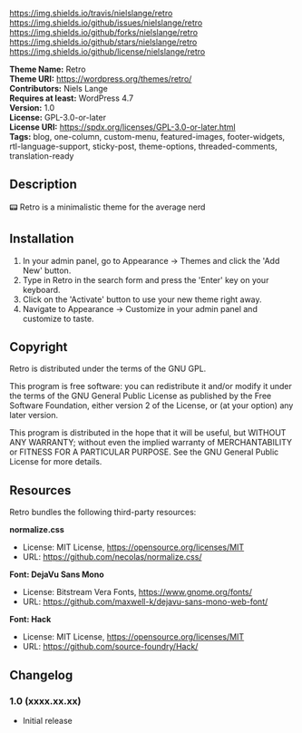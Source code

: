 https://img.shields.io/travis/nielslange/retro https://img.shields.io/github/issues/nielslange/retro https://img.shields.io/github/forks/nielslange/retro https://img.shields.io/github/stars/nielslange/retro https://img.shields.io/github/license/nielslange/retro  

**Theme Name:** Retro  
**Theme URI:** https://wordpress.org/themes/retro/  
**Contributors:** Niels Lange  
**Requires at least:** WordPress 4.7  
**Version:** 1.0  
**License:** GPL-3.0-or-later  
**License URI:** https://spdx.org/licenses/GPL-3.0-or-later.html  
**Tags:** blog, one-column, custom-menu, featured-images, footer-widgets, rtl-language-support, sticky-post, theme-options, threaded-comments, translation-ready

## Description

📟 Retro is a minimalistic theme for the average nerd

## Installation

1. In your admin panel, go to Appearance → Themes and click the 'Add New' button.
2. Type in Retro in the search form and press the 'Enter' key on your keyboard.
3. Click on the 'Activate' button to use your new theme right away.
4. Navigate to Appearance → Customize in your admin panel and customize to taste.

## Copyright

Retro is distributed under the terms of the GNU GPL.

This program is free software: you can redistribute it and/or modify it under the terms of the GNU General Public License as published by the Free Software Foundation, either version 2 of the License, or (at your option) any later version.

This program is distributed in the hope that it will be useful, but WITHOUT ANY WARRANTY; without even the implied warranty of MERCHANTABILITY or FITNESS FOR A PARTICULAR PURPOSE. See the GNU General Public License for more details.

## Resources

Retro bundles the following third-party resources:

**normalize.css**  

- License: MIT License, https://opensource.org/licenses/MIT  
- URL: https://github.com/necolas/normalize.css/  

**Font: DejaVu Sans Mono**

- License: Bitstream Vera Fonts, https://www.gnome.org/fonts/  
- URL: https://github.com/maxwell-k/dejavu-sans-mono-web-font/  

**Font: Hack**

- License: MIT License, https://opensource.org/licenses/MIT  
- URL: https://github.com/source-foundry/Hack/  

## Changelog

### 1.0 (xxxx.xx.xx)

* Initial release

